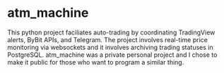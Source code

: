 # atm_machine
This python project faciliates auto-trading by coordinating TradingView alerts, ByBit APIs, and Telegram. The project involves real-time price monitoring via websockets and it involves archiving trading statuses in PostgreSQL. atm_machine was a private personal project and I chose to make it public for those who want to program a similar thing.

